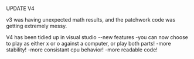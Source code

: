 
UPDATE V4

v3 was having unexpected math results, and the patchwork code was getting extremely messy. 

V4 has been tidied up in visual studio
--new features
-you can now choose to play as either x or o against a computer, or play both parts! 
-more stability! 
-more consistant cpu behavior! 
-more readable code! 